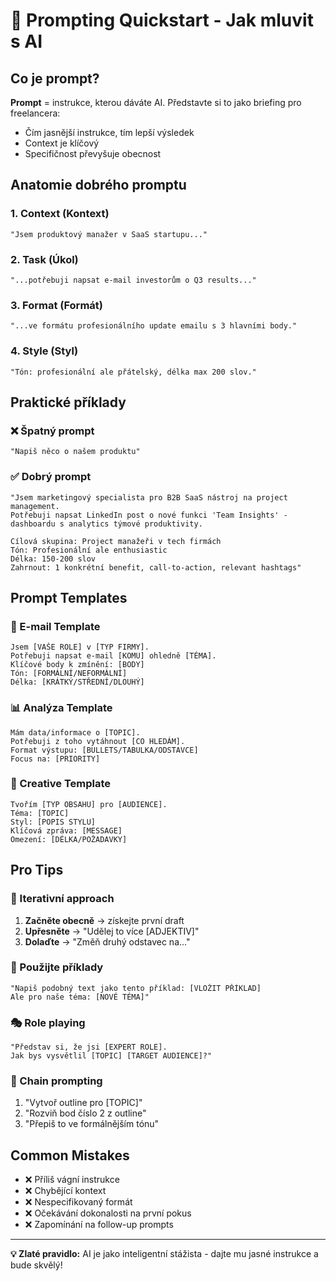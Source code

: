 # 🎯 Prompting Quickstart - Jak mluvit s AI

## Co je prompt?

**Prompt** = instrukce, kterou dáváte AI. Představte si to jako briefing pro freelancera:
- Čím jasnější instrukce, tím lepší výsledek
- Context je klíčový
- Specifičnost převyšuje obecnost

## Anatomie dobrého promptu

### 1. Context (Kontext)
```
"Jsem produktový manažer v SaaS startupu..."
```

### 2. Task (Úkol)
```
"...potřebuji napsat e-mail investorům o Q3 results..."
```

### 3. Format (Formát)
```
"...ve formátu profesionálního update emailu s 3 hlavními body."
```

### 4. Style (Styl)
```
"Tón: profesionální ale přátelský, délka max 200 slov."
```

## Praktické příklady

### ❌ Špatný prompt
```
"Napiš něco o našem produktu"
```

### ✅ Dobrý prompt
```
"Jsem marketingový specialista pro B2B SaaS nástroj na project management. 
Potřebuji napsat LinkedIn post o nové funkci 'Team Insights' - dashboardu s analytics týmové produktivity.

Cílová skupina: Project manažeři v tech firmách
Tón: Profesionální ale enthusiastic
Délka: 150-200 slov
Zahrnout: 1 konkrétní benefit, call-to-action, relevant hashtags"
```

## Prompt Templates

### 📧 E-mail Template
```
Jsem [VAŠE ROLE] v [TYP FIRMY].
Potřebuji napsat e-mail [KOMU] ohledně [TÉMA].
Klíčové body k zmínění: [BODY]
Tón: [FORMÁLNÍ/NEFORMÁLNÍ]
Délka: [KRÁTKÝ/STŘEDNÍ/DLOUHÝ]
```

### 📊 Analýza Template  
```
Mám data/informace o [TOPIC].
Potřebuji z toho vytáhnout [CO HLEDÁM].
Format výstupu: [BULLETS/TABULKA/ODSTAVCE]
Focus na: [PRIORITY]
```

### 🎨 Creative Template
```
Tvořím [TYP OBSAHU] pro [AUDIENCE].
Téma: [TOPIC]
Styl: [POPIS STYLU]
Klíčová zpráva: [MESSAGE]
Omezení: [DÉLKA/POŽADAVKY]
```

## Pro Tips

### 🔄 Iterativní approach
1. **Začněte obecně** → získejte první draft
2. **Upřesněte** → "Udělej to více [ADJEKTIV]"
3. **Dolaďte** → "Změň druhý odstavec na..."

### 📎 Použijte příklady
```
"Napiš podobný text jako tento příklad: [VLOŽIT PŘÍKLAD]
Ale pro naše téma: [NOVÉ TÉMA]"
```

### 🎭 Role playing
```
"Představ si, že jsi [EXPERT ROLE].
Jak bys vysvětlil [TOPIC] [TARGET AUDIENCE]?"
```

### 🧩 Chain prompting
1. "Vytvoř outline pro [TOPIC]"
2. "Rozviň bod číslo 2 z outline"
3. "Přepiš to ve formálnějším tónu"

## Common Mistakes

- ❌ Příliš vágní instrukce
- ❌ Chybějící kontext
- ❌ Nespecifikovaný formát
- ❌ Očekávání dokonalosti na první pokus
- ❌ Zapomínání na follow-up prompts

---

**💡 Zlaté pravidlo:** AI je jako inteligentní stážista - dajte mu jasné instrukce a bude skvělý!